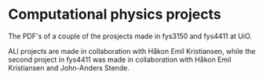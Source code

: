 # Computational physics projects

The PDF's of a couple of the prosjects made in fys3150 and fys4411 at UiO.

ALl projects are made in collaboration with Håkon Emil Kristiansen, while the second project in fys4411 was made in collaboration with Håkon Emil Kristiansen and John-Anders Stende.